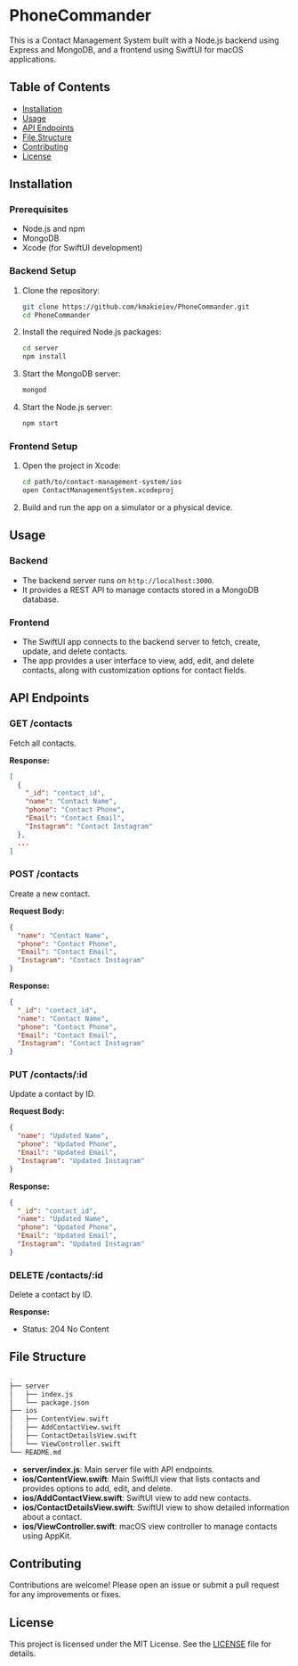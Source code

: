 
# PhoneCommander

This is a Contact Management System built with a Node.js backend using Express and MongoDB, and a frontend using SwiftUI for macOS applications.

## Table of Contents

- [Installation](#installation)
- [Usage](#usage)
- [API Endpoints](#api-endpoints)
- [File Structure](#file-structure)
- [Contributing](#contributing)
- [License](#license)

## Installation

### Prerequisites

- Node.js and npm
- MongoDB
- Xcode (for SwiftUI development)

### Backend Setup

1. Clone the repository:

    ```sh
    git clone https://github.com/kmakieiev/PhoneCommander.git
    cd PhoneCommander
    ```

2. Install the required Node.js packages:

    ```sh
    cd server
    npm install
    ```

3. Start the MongoDB server:

    ```sh
    mongod
    ```

4. Start the Node.js server:

    ```sh
    npm start
    ```

### Frontend Setup

1. Open the project in Xcode:

    ```sh
    cd path/to/contact-management-system/ios
    open ContactManagementSystem.xcodeproj
    ```

2. Build and run the app on a simulator or a physical device.

## Usage

### Backend

- The backend server runs on `http://localhost:3000`.
- It provides a REST API to manage contacts stored in a MongoDB database.

### Frontend

- The SwiftUI app connects to the backend server to fetch, create, update, and delete contacts.
- The app provides a user interface to view, add, edit, and delete contacts, along with customization options for contact fields.

## API Endpoints

### GET /contacts

Fetch all contacts.

**Response:**

```json
[
  {
    "_id": "contact_id",
    "name": "Contact Name",
    "phone": "Contact Phone",
    "Email": "Contact Email",
    "Instagram": "Contact Instagram"
  },
  ...
]
```

### POST /contacts

Create a new contact.

**Request Body:**

```json
{
  "name": "Contact Name",
  "phone": "Contact Phone",
  "Email": "Contact Email",
  "Instagram": "Contact Instagram"
}
```

**Response:**

```json
{
  "_id": "contact_id",
  "name": "Contact Name",
  "phone": "Contact Phone",
  "Email": "Contact Email",
  "Instagram": "Contact Instagram"
}
```

### PUT /contacts/:id

Update a contact by ID.

**Request Body:**

```json
{
  "name": "Updated Name",
  "phone": "Updated Phone",
  "Email": "Updated Email",
  "Instagram": "Updated Instagram"
}
```

**Response:**

```json
{
  "_id": "contact_id",
  "name": "Updated Name",
  "phone": "Updated Phone",
  "Email": "Updated Email",
  "Instagram": "Updated Instagram"
}
```

### DELETE /contacts/:id

Delete a contact by ID.

**Response:**

- Status: 204 No Content

## File Structure

```sh
.
├── server
│   ├── index.js
│   └── package.json
├── ios
│   ├── ContentView.swift
│   ├── AddContactView.swift
│   ├── ContactDetailsView.swift
│   └── ViewController.swift
└── README.md
```

- **server/index.js**: Main server file with API endpoints.
- **ios/ContentView.swift**: Main SwiftUI view that lists contacts and provides options to add, edit, and delete.
- **ios/AddContactView.swift**: SwiftUI view to add new contacts.
- **ios/ContactDetailsView.swift**: SwiftUI view to show detailed information about a contact.
- **ios/ViewController.swift**: macOS view controller to manage contacts using AppKit.

## Contributing

Contributions are welcome! Please open an issue or submit a pull request for any improvements or fixes.

## License

This project is licensed under the MIT License. See the [LICENSE](LICENSE) file for details.

